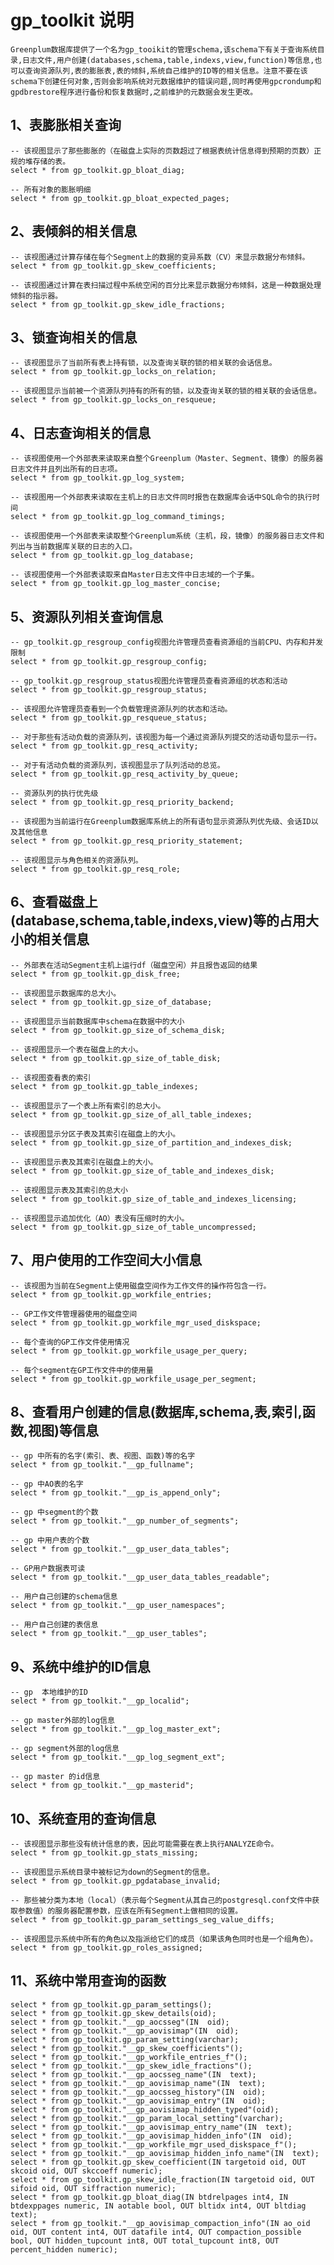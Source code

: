 # gp_toolkit 说明
	Greenplum数据库提供了一个名为gp_tooikit的管理schema,该schema下有关于查询系统目录,日志文件,用户创建(databases,schema,table,indexs,view,function)等信息,也可以查询资源队列,表的膨胀表,表的倾斜,系统自己维护的ID等的相关信息。注意不要在该schema下创建任何对象,否则会影响系统对元数据维护的错误问题,同时再使用gpcrondump和gpdbrestore程序进行备份和恢复数据时,之前维护的元数据会发生更改。

## 1、表膨胀相关查询

	-- 该视图显示了那些膨胀的（在磁盘上实际的页数超过了根据表统计信息得到预期的页数）正规的堆存储的表。
	select * from gp_toolkit.gp_bloat_diag;
	
	-- 所有对象的膨胀明细
	select * from gp_toolkit.gp_bloat_expected_pages;


## 2、表倾斜的相关信息

	-- 该视图通过计算存储在每个Segment上的数据的变异系数（CV）来显示数据分布倾斜。
	select * from gp_toolkit.gp_skew_coefficients;
	
	-- 该视图通过计算在表扫描过程中系统空闲的百分比来显示数据分布倾斜，这是一种数据处理倾斜的指示器。
	select * from gp_toolkit.gp_skew_idle_fractions;


## 3、锁查询相关的信息

	-- 该视图显示了当前所有表上持有锁，以及查询关联的锁的相关联的会话信息。
	select * from gp_toolkit.gp_locks_on_relation;
	
	-- 该视图显示当前被一个资源队列持有的所有的锁，以及查询关联的锁的相关联的会话信息。
	select * from gp_toolkit.gp_locks_on_resqueue;


## 4、日志查询相关的信息

	-- 该视图使用一个外部表来读取来自整个Greenplum（Master、Segment、镜像）的服务器日志文件并且列出所有的日志项。
	select * from gp_toolkit.gp_log_system;
	
	-- 该视图用一个外部表来读取在主机上的日志文件同时报告在数据库会话中SQL命令的执行时间
	select * from gp_toolkit.gp_log_command_timings;
	
	-- 该视图使用一个外部表来读取整个Greenplum系统（主机，段，镜像）的服务器日志文件和列出与当前数据库关联的日志的入口。
	select * from gp_toolkit.gp_log_database;
	
	-- 该视图使用一个外部表读取来自Master日志文件中日志域的一个子集。
	select * from gp_toolkit.gp_log_master_concise;


## 5、资源队列相关查询信息

	-- gp_toolkit.gp_resgroup_config视图允许管理员查看资源组的当前CPU、内存和并发限制
	select * from gp_toolkit.gp_resgroup_config;
	
	-- gp_toolkit.gp_resgroup_status视图允许管理员查看资源组的状态和活动
	select * from gp_toolkit.gp_resgroup_status;
	
	-- 该视图允许管理员查看到一个负载管理资源队列的状态和活动。
	select * from gp_toolkit.gp_resqueue_status;
	
	-- 对于那些有活动负载的资源队列，该视图为每一个通过资源队列提交的活动语句显示一行。
	select * from gp_toolkit.gp_resq_activity;
	
	-- 对于有活动负载的资源队列，该视图显示了队列活动的总览。
	select * from gp_toolkit.gp_resq_activity_by_queue;
	
	-- 资源队列的执行优先级
	select * from gp_toolkit.gp_resq_priority_backend;
	
	-- 该视图为当前运行在Greenplum数据库系统上的所有语句显示资源队列优先级、会话ID以及其他信息
	select * from gp_toolkit.gp_resq_priority_statement;
	
	-- 该视图显示与角色相关的资源队列。
	select * from gp_toolkit.gp_resq_role;


## 6、查看磁盘上(database,schema,table,indexs,view)等的占用大小的相关信息

	-- 外部表在活动Segment主机上运行df（磁盘空闲）并且报告返回的结果
	select * from gp_toolkit.gp_disk_free;
	
	-- 该视图显示数据库的总大小。
	select * from gp_toolkit.gp_size_of_database;
	
	-- 该视图显示当前数据库中schema在数据中的大小
	select * from gp_toolkit.gp_size_of_schema_disk;
	
	-- 该视图显示一个表在磁盘上的大小。
	select * from gp_toolkit.gp_size_of_table_disk;
	
	-- 该视图查看表的索引
	select * from gp_toolkit.gp_table_indexes;
	
	-- 该视图显示了一个表上所有索引的总大小。
	select * from gp_toolkit.gp_size_of_all_table_indexes;
	
	-- 该视图显示分区子表及其索引在磁盘上的大小。
	select * from gp_toolkit.gp_size_of_partition_and_indexes_disk;
	
	-- 该视图显示表及其索引在磁盘上的大小。
	select * from gp_toolkit.gp_size_of_table_and_indexes_disk;
	
	-- 该视图显示表及其索引的总大小
	select * from gp_toolkit.gp_size_of_table_and_indexes_licensing;
	
	-- 该视图显示追加优化（AO）表没有压缩时的大小。
	select * from gp_toolkit.gp_size_of_table_uncompressed;



## 7、用户使用的工作空间大小信息

	-- 该视图为当前在Segment上使用磁盘空间作为工作文件的操作符包含一行。
	select * from gp_toolkit.gp_workfile_entries;
	
	-- GP工作文件管理器使用的磁盘空间
	select * from gp_toolkit.gp_workfile_mgr_used_diskspace;
	
	-- 每个查询的GP工作文件使用情况
	select * from gp_toolkit.gp_workfile_usage_per_query;
	
	-- 每个segment在GP工作文件中的使用量
	select * from gp_toolkit.gp_workfile_usage_per_segment;


## 8、查看用户创建的信息(数据库,schema,表,索引,函数,视图)等信息

	-- gp 中所有的名字(索引、表、视图、函数)等的名字
	select * from gp_toolkit."__gp_fullname";
	
	-- gp 中AO表的名字
	select * from gp_toolkit."__gp_is_append_only";
	
	-- gp 中segment的个数
	select * from gp_toolkit."__gp_number_of_segments";
	
	-- gp 中用户表的个数
	select * from gp_toolkit."__gp_user_data_tables";
	
	-- GP用户数据表可读
	select * from gp_toolkit."__gp_user_data_tables_readable";
	
	-- 用户自己创建的schema信息
	select * from gp_toolkit."__gp_user_namespaces";
	
	-- 用户自己创建的表信息
	select * from gp_toolkit."__gp_user_tables";
	

## 9、系统中维护的ID信息

	-- gp  本地维护的ID
	select * from gp_toolkit."__gp_localid";
	
	-- gp master外部的log信息
	select * from gp_toolkit."__gp_log_master_ext";
	
	-- gp segment外部的log信息
	select * from gp_toolkit."__gp_log_segment_ext";
	
	-- gp master 的id信息
	select * from gp_toolkit."__gp_masterid";


## 10、系统查用的查询信息

	-- 该视图显示那些没有统计信息的表，因此可能需要在表上执行ANALYZE命令。
	select * from gp_toolkit.gp_stats_missing;
	
	-- 该视图显示系统目录中被标记为down的Segment的信息。
	select * from gp_toolkit.gp_pgdatabase_invalid;
	
	-- 那些被分类为本地（local）（表示每个Segment从其自己的postgresql.conf文件中获取参数值）的服务器配置参数，应该在所有Segment上做相同的设置。
	select * from gp_toolkit.gp_param_settings_seg_value_diffs;
	
	-- 该视图显示系统中所有的角色以及指派给它们的成员（如果该角色同时也是一个组角色）。
	select * from gp_toolkit.gp_roles_assigned;

## 11、系统中常用查询的函数
	select * from gp_toolkit.gp_param_settings();
	select * from gp_toolkit.gp_skew_details(oid);
	select * from gp_toolkit."__gp_aocsseg"(IN  oid);
	select * from gp_toolkit."__gp_aovisimap"(IN  oid);
	select * from gp_toolkit.gp_param_setting(varchar);
	select * from gp_toolkit."__gp_skew_coefficients"();
	select * from gp_toolkit."__gp_workfile_entries_f"();
	select * from gp_toolkit."__gp_skew_idle_fractions"();
	select * from gp_toolkit."__gp_aocsseg_name"(IN  text);
	select * from gp_toolkit."__gp_aovisimap_name"(IN  text);
	select * from gp_toolkit."__gp_aocsseg_history"(IN  oid);
	select * from gp_toolkit."__gp_aovisimap_entry"(IN  oid);
	select * from gp_toolkit."__gp_aovisimap_hidden_typed"(oid);
	select * from gp_toolkit."__gp_param_local_setting"(varchar);
	select * from gp_toolkit."__gp_aovisimap_entry_name"(IN  text);
	select * from gp_toolkit."__gp_aovisimap_hidden_info"(IN  oid);
	select * from gp_toolkit."__gp_workfile_mgr_used_diskspace_f"();
	select * from gp_toolkit."__gp_aovisimap_hidden_info_name"(IN  text);
	select * from gp_toolkit.gp_skew_coefficient(IN targetoid oid, OUT skcoid oid, OUT skccoeff numeric);
	select * from gp_toolkit.gp_skew_idle_fraction(IN targetoid oid, OUT sifoid oid, OUT siffraction numeric);
	select * from gp_toolkit.gp_bloat_diag(IN btdrelpages int4, IN btdexppages numeric, IN aotable bool, OUT bltidx int4, OUT bltdiag text);
	select * from gp_toolkit."__gp_aovisimap_compaction_info"(IN ao_oid oid, OUT content int4, OUT datafile int4, OUT compaction_possible bool, OUT hidden_tupcount int8, OUT total_tupcount int8, OUT percent_hidden numeric);

